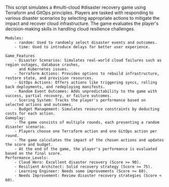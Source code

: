 
This script simulates a #multi-cloud #disaster recovery game using Terraform and GitOps principles. 
Players are tasked with responding to various disaster scenarios by selecting appropriate actions 
to mitigate the impact and recover cloud infrastructure. The game evaluates the player's 
decision-making skills in handling cloud resilience challenges.

```
Modules:
    - random: Used to randomly select disaster events and outcomes.
    - time: Used to introduce delays for better user experience.
```
```
Game_Features
    - Disaster Scenarios: Simulates real-world cloud failures such as region outages, database crashes, 
      and Kubernetes issues.
    - Terraform Actions: Provides options to rebuild infrastructure, restore state, and provision resources.
    - GitOps Actions: Offers actions like triggering syncs, rolling back deployments, and redeploying manifests.
    - Random Event Outcomes: Adds unpredictability to the game with success, partial recovery, or failure outcomes.
    - Scoring System: Tracks the player's performance based on selected actions and outcomes.
    - Budget Management: Simulates resource constraints by deducting costs for each action.
Gameplay:
    - The game consists of multiple rounds, each presenting a random disaster scenario.
    - Players choose one Terraform action and one GitOps action per round.
    - The game calculates the impact of the chosen actions and updates the score and budget.
    - At the end of the game, the player's performance is evaluated based on the final score.
Performance_Levels:
    - Cloud Hero: Excellent disaster recovery (Score >= 90).
    - Resilient Architect: Solid recovery strategy (Score >= 75).
    - Learning Engineer: Needs some improvements (Score >= 60).
    - Needs Improvement: Review disaster recovery strategies (Score < 60).

```
